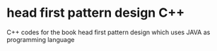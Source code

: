 # head first pattern design C++
C++ codes for the book head first pattern design which uses JAVA as programming language
